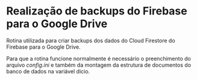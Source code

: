 # Realização de backups do Firebase para o Google Drive

Rotina utilizada para criar backups dos dados do Cloud Firestore do Firebase para o Google Drive.

Para que a rotina funcione normalmente é necessário o preenchimento do arquivo *config.ini* e também da montagem da estrutura de documentos do banco de dados na variável dicio.
